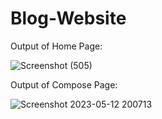 # Blog-Website

Output of Home Page:

![Screenshot (505)](https://github.com/anurag-singh123/Blog-Website/assets/89740673/da786266-7205-437f-8695-446a0f39da42)

Output of Compose Page:

![Screenshot 2023-05-12 200713](https://github.com/anurag-singh123/Blog-Website/assets/89740673/2b9a3450-1a95-4146-b3f3-cc38ad98dfe2)
